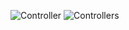![Controller](https://github.com/user-attachments/assets/8fbff93e-c186-4bae-8ae4-1ac604075769)
![Controllers](https://github.com/user-attachments/assets/a6b46014-35b0-4a1e-85e8-8965a5d5e9cb)
